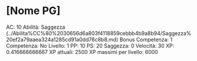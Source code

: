 # [Nome PG]

AC: 10
Abilità: Saggezza (../Abilita%CC%80%2030656d6a803f4118859cebbb4b9a8b94/Saggezza%20ef2a79aaea324a1285cd91a0dd76c8b8.md)
Bonus Competenza: 1
Competenza: No
Livello: 1
PP: 10
PS: 20
Saggezza: 0
Velocità: 30
XP: 0.416666666667
XP attuali: 2500
XP massimi per livello: 6000